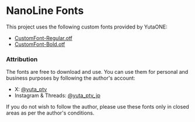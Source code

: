 # NanoLine Fonts

This project uses the following custom fonts provided by YutaONE:

- [CustomFont-Regular.otf](public/fonts/CustomFont-Regular.otf)
- [CustomFont-Bold.otf](public/fonts/CustomFont-Bold.otf)

### Attribution

The fonts are free to download and use. You can use them for personal and business purposes by following the author's account:

- X: [@yuta_ptv](https://twitter.com/yuta_ptv)
- Instagram & Threads: [@yuta_ptv_jp](https://instagram.com/yuta_ptv_jp)

If you do not wish to follow the author, please use these fonts only in closed areas as per the author's conditions.
